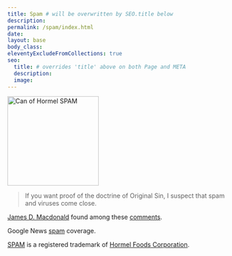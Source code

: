 ```yaml
---
title: Spam # will be overwritten by SEO.title below
description: 
permalink: /spam/index.html
date: 
layout: base
body_class:
eleventyExcludeFromCollections: true
seo:
  title: # overrides 'title' above on both Page and META
  description:
  image:
---
```


<img alt="Can of Hormel SPAM" src="/images/canofspam.png" width="205" height="201" />

> If you want proof of the doctrine of Original Sin, I suspect that spam and viruses come close.

[James D. Macdonald](http://www.sff.net/people/doylemacdonald/) found among these [comments](http://nielsenhayden.com/makinglight/archives/003783.html).

Google News [spam](http://news.google.com/news?hl=en&amp;edition=us&amp;q=spam) coverage.

[SPAM](http://www.spam.com/) is a registered trademark of [Hormel Foods Corporation](http://www.hormel.com/).
